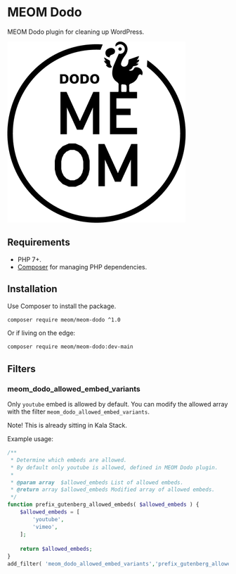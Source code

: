 # MEOM Dodo

MEOM Dodo plugin for cleaning up WordPress.

![MEOM dodo logo.](assets/images/MEOM-dodo-logo.png)

## Requirements

* PHP 7+.
* [Composer](https://getcomposer.org/) for managing PHP dependencies.

## Installation

Use Composer to install the package.

```bash
composer require meom/meom-dodo ^1.0
```

Or if living on the edge:

```bash
composer require meom/meom-dodo:dev-main
```

## Filters

### meom_dodo_allowed_embed_variants

Only `youtube` embed is allowed by default. You can modify the allowed array with the filter `meom_dodo_allowed_embed_variants`.

Note! This is already sitting in Kala Stack. 

Example usage:

```php
/**
 * Determine which embeds are allowed.
 * By default only youtube is allowed, defined in MEOM Dodo plugin.
 *
 * @param array  $allowed_embeds List of allowed embeds.
 * @return array $allowed_embeds Modified array of allowed embeds.
 */
function prefix_gutenberg_allowed_embeds( $allowed_embeds ) {
    $allowed_embeds = [
        'youtube',
        'vimeo',
    ];

    return $allowed_embeds;
}
add_filter( 'meom_dodo_allowed_embed_variants','prefix_gutenberg_allowed_embeds' );
```
